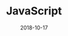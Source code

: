 ---
id: 1
title: JavaScript
tag: javascript
date: "2018-10-17"
image: ../src/images/javascript.svg
pagetype: tech
---